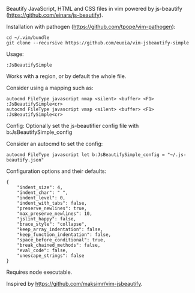 Beautify JavaScript, HTML and CSS files in vim powered by js-beautify (https://github.com/einars/js-beautify).

Installation with pathogen (https://github.com/tpope/vim-pathogen):

    cd ~/.vim/bundle
    git clone --recursive https://github.com/euoia/vim-jsbeautify-simple

Usage:

    :JsBeautifySimple

Works with a region, or by default the whole file.

Consider using a mapping such as:

    autocmd FileType javascript nmap <silent> <buffer> <F1> :JsBeautifySimple<cr>
    autocmd FileType javascript vmap <silent> <buffer> <F1> :JsBeautifySimple<cr>

Config:
Optionally set the js-beautifier config file with b:JsBeautifySimple_config

Consider an autocmd to set the config:

    autocmd FileType javascript let b:JsBeautifySimple_config = "~/.js-beautify.json"

Configuration options and their defaults:

    {
        "indent_size": 4,
        "indent_char": " ",
        "indent_level": 0,
        "indent_with_tabs": false,
        "preserve_newlines": true,
        "max_preserve_newlines": 10,
        "jslint_happy": false,
        "brace_style": "collapse",
        "keep_array_indentation": false,
        "keep_function_indentation": false,
        "space_before_conditional": true,
        "break_chained_methods": false,
        "eval_code": false,
        "unescape_strings": false
    }

Requires node executable.

Inspired by https://github.com/maksimr/vim-jsbeautify.
